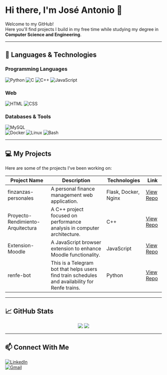 # Hi there, I'm José Antonio 👋

Welcome to my GitHub!  
Here you'll find projects I build in my free time while studying my degree in **Computer Science and Engineering**.

---

## 🚀 Languages & Technologies
### Programming Languages
![Python](https://img.shields.io/badge/Python-FFD43B?style=for-the-badge&logo=python&logoColor=blue)
![C](https://img.shields.io/badge/C-00599C?style=for-the-badge&logo=c&logoColor=white)
![C++](https://img.shields.io/badge/C%2B%2B-00599C?style=for-the-badge&logo=c%2B%2B&logoColor=white)
![JavaScript](https://img.shields.io/badge/JavaScript-323330?style=for-the-badge&logo=javascript&logoColor=F7DF1E)

### Web
![HTML](https://img.shields.io/badge/HTML5-E34F26?style=for-the-badge&logo=html5&logoColor=white)
![CSS](https://img.shields.io/badge/CSS3-1572B6?style=for-the-badge&logo=css3&logoColor=white)

### Databases & Tools
![MySQL](https://img.shields.io/badge/MySQL-005C84?style=for-the-badge&logo=mysql&logoColor=white)  
![Docker](https://img.shields.io/badge/Docker-2496ED?style=for-the-badge&logo=docker&logoColor=white)
![Linux](https://img.shields.io/badge/Linux-FCC624?style=for-the-badge&logo=linux&logoColor=black)
![Bash](https://img.shields.io/badge/Bash-4EAA25?style=for-the-badge&logo=gnu-bash&logoColor=white)

---

## 💻 My Projects
Here are some of the projects I've been working on:

| Project Name | Description | Technologies | Link |
|--------------|-------------|--------------|------|
| finzanzas-personales | A personal finance management web application. | Flask, Docker, Nginx | [View Repo](https://github.com/joseajrgr/finzanzas-personales) |
| Proyecto-Rendimiento-Arquitectura | A C++ project focused on performance analysis in computer architecture. | C++ | [View Repo](https://github.com/joseajrgr/Proyecto-Rendimiento-Arquitectura) |
| Extension-Moodle | A JavaScript browser extension to enhance Moodle functionality. | JavaScript | [View Repo](https://github.com/joseajrgr/Extension-Moodle) |
| renfe-bot | This is a Telegram bot that helps users find train schedules and availability for Renfe trains. | Python | [View Repo](https://github.com/joseajrgr/renfe-bot) |


---

## 📈 GitHub Stats
<p align="center">
  <img src="https://github-readme-stats.vercel.app/api?username=joseajrgr&show_icons=true&theme=tokyonight&hide_rank=true&hide_title=true&card_width=400" />
  <img src="https://github-readme-stats.vercel.app/api/top-langs/?username=joseajrgr&layout=compact&theme=tokyonight&card_width=350" />
</p>

---

## 📫 Connect With Me
[![LinkedIn](https://img.shields.io/badge/LinkedIn-blue?style=for-the-badge&logo=linkedin&logoColor=white)](https://www.linkedin.com/in/joseajrgr/)  
[![Gmail](https://img.shields.io/badge/Email-D14836?style=for-the-badge&logo=gmail&logoColor=white)](mailto:joseajrgr@gmail.com)
